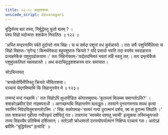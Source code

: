 ```yaml
---
title: ०२-०८ चतुरशशकः
unicode_script: devanagari
---
```


बुद्धिर्यस्य बलं तस्य, निर्बुद्धेस्तु कुतो बलम् ? ।  
पश्य सिंहो मदोन्मत्तः शशकेन निपातितः ॥ १२२ ॥

'अस्ति मन्दरनाम्नि पर्वते दुर्दान्तो नाम सिंहः। स च सर्वदा पशूनां वधं कुर्वन्नास्ते । ततः सर्वैः पशुभिर्मिलित्वा स सिंहो विज्ञप्तः-'मृगेन्द्र ! किमर्थमेकदा बहुपशुघातः क्रियते ? यदि प्रसादो भवति तदा वयमेव भवदाहाराय प्रत्यहमेकैकं पशुमुपढोकयामः।' ततः सिंहेनोक्तम्-'यद्येतदभिमतं भवतां तर्हि भवतु तत् । ततः प्रभृत्येकैकं पशुमुपकल्पितं भक्षयन्नास्ते । अथ कदाचिदृद्धशशकस्य वारः समायातः।  

सोऽचिन्तयत्

'त्रासहेतोर्विनीतिस्तु क्रियते जीविताशया।  
पञ्चत्वं चेद्गमिष्यामि किं सिंहानुनयेन मे ॥ १२३॥

तन्मन्दं मन्दं गच्छामि।' ततः सिंहोऽपि क्षुधापीडितः कोपात्तमुवाच-'कुतस्त्वं विलम्ब्य समागतोऽसि?' । शशकोऽब्रवीत्'देव! नाहमपराधी । आगच्छन्पथि सिंहान्तरेण बलाद्धृतः। तस्याने पुनरागमनाय शपथं कृत्वा स्वामिनं निवेदयितुमत्रागतोऽस्मि ।' सिंहः सकोपमाह-'सत्वरं गत्वा दुरात्मानं दर्शय, क्व स दुरात्मा तिष्ठति ।' ततः शशकस्तं गृहीत्वा गभीरकृपं दर्शयितुं गतः। तत्रागत्य 'स्वयमेव पश्यतु स्वामी' इत्युक्त्वा तस्मिन्कूपजले तस्य सिंहस्यैव प्रतिबिम्बं दर्शितवान् । ततोऽसौ क्रोधामातो दत्तस्योपर्यात्मानं निक्षिप्य पञ्चत्वं गतः। अतोऽहं ब्रवीमि-"बुद्धिर्यस्य” इत्यादि' ॥
